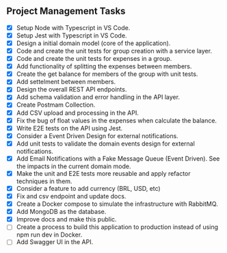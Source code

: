 ## Project Management Tasks
- [x] Setup Node with Typescript in VS Code.
- [x] Setup Jest with Typescript in VS Code.
- [x] Design a initial domain model (core of the application).
- [x] Code and create the unit tests for group creation with a service layer.
- [x] Code and create the unit tests for expenses in a group.
- [x] Add functionality of splitting the expenses between members.
- [x] Create the get balance for members of the group with unit tests.
- [x] Add settelment between members.
- [x] Design the overall REST API endpoints.
- [x] Add schema validation and error handling in the API layer.
- [x] Create Postmam Collection.
- [x] Add CSV upload and processing in the API.
- [x] Fix the bug of float values in the expenses when calculate the balance.
- [x] Write E2E tests on the API using Jest.
- [x] Consider a Event Driven Design for external notifications.
- [x] Add unit tests to validate the domain events design for external notifications.
- [x] Add Email Notifications with a Fake Message Queue (Event Driven). See the impacts in the current domain mode.
- [x] Make the unit and E2E tests more reusable and apply refactor techniques in them.
- [x] Consider a feature to add currency (BRL, USD, etc)
- [x] Fix and csv endpoint and update docs.
- [x] Create a Docker compose to simulate the infrastructure with RabbitMQ.
- [x] Add MongoDB as the database.
- [x] Improve docs and make this public.
- [ ] Create a process to build this application to production instead of using npm run dev in Docker.
- [ ] Add Swagger UI in the API.
